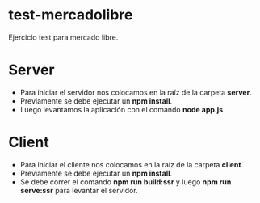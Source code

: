 # test-mercadolibre
Ejercicio test para mercado libre.

# Server
- Para iniciar el servidor nos colocamos en la raíz de la carpeta **server**.
- Previamente se debe ejecutar un **npm install**.
- Luego levantamos la aplicación con el comando **node app.js**.

# Client
- Para iniciar el cliente nos colocamos en la raíz de la carpeta **client**.
- Previamente se debe ejecutar un **npm install**.
- Se debe correr el comando **npm run build:ssr** y luego **npm run serve:ssr** para levantar el servidor.

